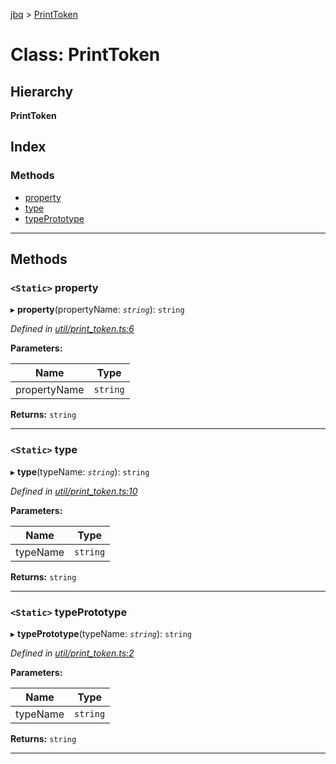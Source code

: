[jbq](../README.md) > [PrintToken](../classes/printtoken.md)

# Class: PrintToken

## Hierarchy

**PrintToken**

## Index

### Methods

* [property](printtoken.md#property)
* [type](printtoken.md#type)
* [typePrototype](printtoken.md#typeprototype)

---

## Methods

<a id="property"></a>

### `<Static>` property

▸ **property**(propertyName: *`string`*): `string`

*Defined in [util/print_token.ts:6](https://github.com/krnik/vjs-validator/blob/15e769b/src/util/print_token.ts#L6)*

**Parameters:**

| Name | Type |
| ------ | ------ |
| propertyName | `string` |

**Returns:** `string`

___
<a id="type"></a>

### `<Static>` type

▸ **type**(typeName: *`string`*): `string`

*Defined in [util/print_token.ts:10](https://github.com/krnik/vjs-validator/blob/15e769b/src/util/print_token.ts#L10)*

**Parameters:**

| Name | Type |
| ------ | ------ |
| typeName | `string` |

**Returns:** `string`

___
<a id="typeprototype"></a>

### `<Static>` typePrototype

▸ **typePrototype**(typeName: *`string`*): `string`

*Defined in [util/print_token.ts:2](https://github.com/krnik/vjs-validator/blob/15e769b/src/util/print_token.ts#L2)*

**Parameters:**

| Name | Type |
| ------ | ------ |
| typeName | `string` |

**Returns:** `string`

___

